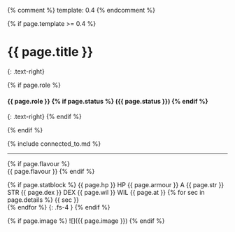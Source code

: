 {% comment %} template: 0.4 {% endcomment %}

{% if page.template >= 0.4 %}

# {{ page.title }}
{: .text-right}

{% if page.role %}
#### **{{ page.role }}** {% if page.status %} ({{ page.status }}) {% endif %}
{: .text-right}
{% endif %}

{% endif %}

{% include connected_to.md %}

---
{% if page.flavour %} 
<br>{{ page.flavour }}
{% endif %}

{% if page.statblock %} 
{{ page.hp }} HP {{ page.armour }} A {{ page.str }} STR {{ page.dex }} DEX {{ page.wil }} WIL {{ page.at }}
{% for sec in page.details %}
{{ sec }} <br> {% endfor %}
{: .fs-4 }
{% endif %}

{% if page.image %}
![]({{ page.image }})
{% endif %}

